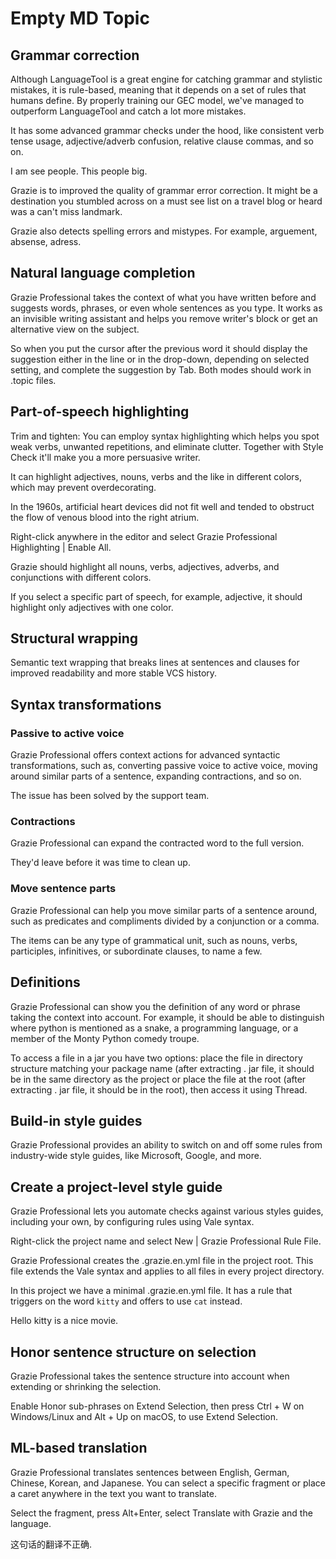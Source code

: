 # Empty MD Topic

## Grammar correction 
Although LanguageTool is a great engine for catching grammar and stylistic mistakes, it is rule-based, meaning that it depends on a set of rules that humans define. By properly training our GEC model, we've managed to outperform LanguageTool and catch a lot more mistakes.

It has some advanced grammar checks under the hood, like consistent verb tense usage, adjective/adverb confusion, relative clause commas, and so on.

I am see people. This people big.

Grazie is to improved the quality of grammar error correction. It might be a destination you stumbled across on a must see list on a travel blog or heard was a can't miss landmark.

Grazie also detects spelling errors and mistypes. For example, arguement, absense, adress.

## Natural language completion

Grazie Professional takes the context of what you have written before and suggests words, phrases, or even whole sentences as you type. It works as an invisible writing assistant and helps you remove writer's block or get an alternative view on the subject.

So when you put the cursor after the previous word it should display the suggestion either in the line or in the drop-down, depending on selected setting, and complete the suggestion by Tab. Both modes should work in .topic files.

## Part-of-speech highlighting 

Trim and tighten: You can employ syntax highlighting which helps you spot weak verbs, unwanted repetitions, and eliminate clutter. Together with Style Check it'll make you a more persuasive writer.

It can highlight adjectives, nouns, verbs and the like in different colors, which may prevent overdecorating.

In the 1960s, artificial heart devices did not fit well and tended to obstruct the flow of venous blood into the right atrium.

Right-click anywhere in the editor and select Grazie Professional Highlighting | Enable All.

Grazie should highlight all nouns, verbs, adjectives, adverbs, and conjunctions with different colors.

If you select a specific part of speech, for example, adjective, it should highlight only adjectives with one color.

## Structural wrapping
Semantic text wrapping that breaks lines at sentences and clauses for improved readability and more stable VCS history.

## Syntax transformations

### Passive to active voice

Grazie Professional offers context actions for advanced syntactic transformations, such as, converting passive voice to active voice, moving around similar parts of a sentence, expanding contractions, and so on.

The issue has been solved by the support team.

### Contractions

Grazie Professional can expand the contracted word to the full version.

They'd leave before it was time to clean up.

### Move sentence parts
Grazie Professional can help you move similar parts of a sentence around, such as predicates and compliments divided by a conjunction or a comma.

The items can be any type of grammatical unit, such as nouns, verbs, participles, infinitives, or subordinate clauses, to name a few.

## Definitions
Grazie Professional can show you the definition of any word or phrase taking the context into account. For example, it should be able to distinguish where python is mentioned as a snake, a programming language, or a member of the Monty Python comedy troupe.

To access a file in a jar you have two options: place the file in directory structure matching your package name (after extracting . jar file, it should be in the same directory as the project or place the file at the root (after extracting . jar file, it should be in the root), then access it using Thread.

## Build-in style guides
Grazie Professional provides an ability to switch on and off some rules from industry-wide style guides, like Microsoft, Google, and more.

## Create a project-level style guide
Grazie Professional lets you automate checks against various styles guides, including your own, by configuring rules using Vale syntax.

Right-click the project name and select New | Grazie Professional Rule File.

Grazie Professional creates the .grazie.en.yml file in the project root. This file extends the Vale syntax and applies to all files in every project directory.

In this project we have a minimal .grazie.en.yml file. It has a rule that triggers on the word `kitty` and offers to use `cat` instead.

Hello kitty is a nice movie.

## Honor sentence structure on selection
Grazie Professional takes the sentence structure into account when extending or shrinking the selection.

Enable Honor sub-phrases on Extend Selection, then press Ctrl + W on Windows/Linux and Alt + Up on macOS, to use Extend Selection.

## ML-based translation 
Grazie Professional translates sentences between English, German, Chinese, Korean, and Japanese. You can select a specific fragment or place a caret anywhere in the text you want to translate.

Select the fragment, press Alt+Enter, select Translate with Grazie and the language.

这句话的翻译不正确.